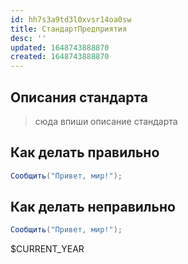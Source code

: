 ```yaml
---
id: hh7s3a9td3l0xvsr14oa0sw
title: СтандартПредприятия
desc: ''
updated: 1648743888870
created: 1648743888870
---
```

## Описания стандарта

> сюда впиши описание стандарта

## Как делать правильно

```csharp
Сообщить("Привет, мир!");
```

## Как делать неправильно

```csharp
Сообщить("Привет, мир!");
```

$CURRENT_YEAR
